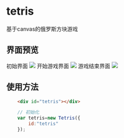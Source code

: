 # tetris
基于canvas的俄罗斯方块游戏
## 界面预览
初始界面
![](http://onix7zh9h.bkt.clouddn.com/17-10-9/1766957.jpg)
开始游戏界面
![](http://onix7zh9h.bkt.clouddn.com/17-10-9/84127092.jpg)
游戏结束界面
![](http://onix7zh9h.bkt.clouddn.com/17-10-9/10065682.jpg)
## 使用方法
```html
    <div id="tetris"></div>
```
```javascript
    // 初始化
    var tetris=new Tetris({
        id:"tetris"
    });
```
